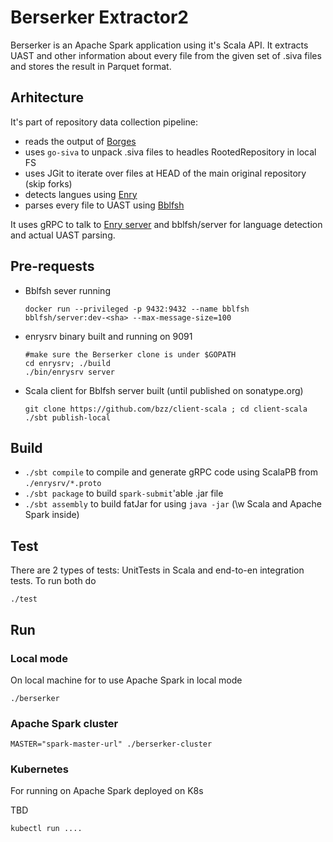 # Berserker Extractor2

Berserker is an Apache Spark application using it's Scala API.
It extracts UAST and other information about every file from the given set of .siva files and stores the result in Parquet format.


## Arhitecture

It's part of repository data collection pipeline:
 - reads the output of [Borges](https://github.com/src-d/borges)
 - uses `go-siva` to unpack .siva files to headles RootedRepository in local FS
 - uses JGit to iterate over files at HEAD of the main original repository (skip forks)
 - detects langues using [Enry](https://github.com/src-d/enry/)
 - parses every file to UAST using [Bblfsh](https://github.com/bblfsh/server)

It uses gRPC to talk to [Enry server](./enrysrv) and bblfsh/server for language detection and actual UAST parsing.


## Pre-requests
 - Bblfsh sever running
   ```
   docker run --privileged -p 9432:9432 --name bblfsh bblfsh/server:dev-<sha> --max-message-size=100
   ```
 - enrysrv binary built and running on 9091
   ```
   #make sure the Berserker clone is under $GOPATH
   cd enrysrv; ./build
   ./bin/enrysrv server
   ```
 - Scala client for Bblfsh server built (until published on sonatype.org)
   ```
   git clone https://github.com/bzz/client-scala ; cd client-scala
   ./sbt publish-local
   ```

## Build

 - `./sbt compile` to compile and generate gRPC code using ScalaPB from `./enrysrv/*.proto`
 - `./sbt package` to build `spark-submit`'able .jar file
 - `./sbt assembly` to build fatJar for using `java -jar` (\w Scala and Apache Spark inside)

## Test
There are 2 types of tests: UnitTests in Scala and end-to-en integration tests. To run both do

```
./test
```

## Run

### Local mode
On local machine for to use Apache Spark in local mode
```
./berserker
```

### Apache Spark cluster

```
MASTER="spark-master-url" ./berserker-cluster
```


### Kubernetes 

For running on Apache Spark deployed on K8s

TBD

```
kubectl run ....
```
